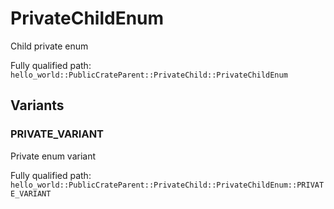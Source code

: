 # PrivateChildEnum

Child private enum


Fully qualified path: `hello_world::PublicCrateParent::PrivateChild::PrivateChildEnum`

## Variants

### PRIVATE_VARIANT

Private enum variant

Fully qualified path: `hello_world::PublicCrateParent::PrivateChild::PrivateChildEnum::PRIVATE_VARIANT`



